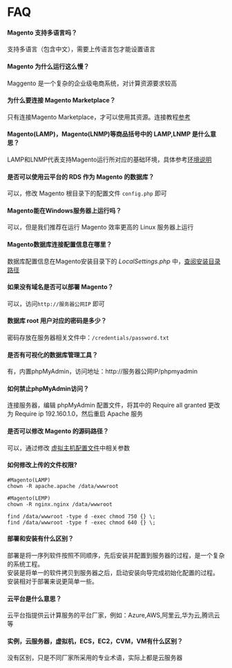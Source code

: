 # FAQ

#### Magento 支持多语言吗？

支持多语言（包含中文），需要上传语言包才能设置语言

#### Magento 为什么运行这么慢？

Maggento 是一个复杂的企业级电商系统，对计算资源要求较高

#### 为什么要连接 Magento Marketplace？

只有连接Magento Marketplace，才可以使用其资源。连接教程[参考](/zh/stack-installation.html#连接-magento-marketplace)

#### Magento(LAMP)，Magento(LNMP)等商品括号中的 LAMP,LNMP 是什么意思？

LAMP和LNMP代表支持Magento运行所对应的基础环境，具体参考[环境说明](/zh/admin-runtime.html)

#### 是否可以使用云平台的 RDS 作为 Magento 的数据库？

可以，修改 Magento 根目录下的配置文件 `config.php` 即可

#### Magento能在Windows服务器上运行吗？

可以，但是我们推荐在运行 Magento 效率更高的 Linux 服务器上运行

#### Magento数据库连接配置信息在哪里？

数据库配置信息在Magento安装目录下的 *LocalSettings.php* 中，[查阅安装目录路径](/zh/stack-components.md#magento)

#### 如果没有域名是否可以部署 Magento？

可以，访问`http://服务器公网IP` 即可

#### 数据库 root 用户对应的密码是多少？

密码存放在服务器相关文件中：`/credentials/password.txt`

#### 是否有可视化的数据库管理工具？

有，内置phpMyAdmin，访问地址：http://服务器公网IP/phpmyadmin

#### 如何禁止phpMyAdmin访问？

连接服务器，编辑 phpMyAdmin 配置文件，将其中的 Require all granted 更改为 Require ip 192.160.1.0，然后重启 Apache 服务

#### 是否可以修改 Magento 的源码路径？

可以，通过修改 [虚拟主机配置文件](/zh/stack-components.md#magento)中相关参数

#### 如何修改上传的文件权限?

```shell
#Magento(LAMP)
chown -R apache.apache /data/wwwroot

#Magento(LEMP)
chown -R nginx.nginx /data/wwwroot

find /data/wwwroot -type d -exec chmod 750 {} \;
find /data/wwwroot -type f -exec chmod 640 {} \;
```
#### 部署和安装有什么区别？

部署是将一序列软件按照不同顺序，先后安装并配置到服务器的过程，是一个复杂的系统工程。  
安装是将单一的软件拷贝到服务器之后，启动安装向导完成初始化配置的过程。  
安装相对于部署来说更简单一些。 

#### 云平台是什么意思？

云平台指提供云计算服务的平台厂家，例如：Azure,AWS,阿里云,华为云,腾讯云等

#### 实例，云服务器，虚拟机，ECS，EC2，CVM，VM有什么区别？

没有区别，只是不同厂家所采用的专业术语，实际上都是云服务器